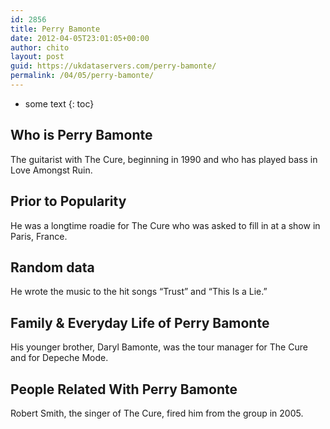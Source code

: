 ```yaml
---
id: 2856
title: Perry Bamonte
date: 2012-04-05T23:01:05+00:00
author: chito
layout: post
guid: https://ukdataservers.com/perry-bamonte/
permalink: /04/05/perry-bamonte/
---
```


* some text
{: toc}
          
          
## Who is  Perry Bamonte
                  
                  
                  
The guitarist with The Cure, beginning in 1990 and who has played bass in Love Amongst Ruin.
                  
                
                
                
## Prior to Popularity 
                  
                  
                  
He was a longtime roadie for The Cure who was asked to fill in at a show in Paris, France.
                  
                
                
                
## Random data 
                  
                  
                  
He wrote the music to the hit songs &#8220;Trust&#8221; and &#8220;This Is a Lie.&#8221;
                  
                
                
                
## Family & Everyday Life of Perry Bamonte
                  
                  
                  
His younger brother, Daryl Bamonte, was the tour manager for The Cure and for Depeche Mode.
                  
                
                
                
## People Related With  Perry Bamonte
                  
                  
                  
Robert Smith, the singer of The Cure, fired him from the group in 2005.
                  
                
              
            
          
          
          
    
    
  
